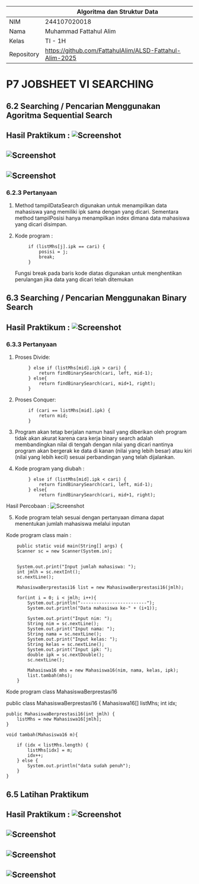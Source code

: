 |  | Algoritma dan Struktur Data|
|--|--|
| NIM |  244107020018|
| Nama |  Muhammad Fattahul Alim |
| Kelas | TI - 1H |
| Repository |https://github.com/FattahulAlim/ALSD-Fattahul-Alim-2025|

# P7 JOBSHEET VI SEARCHING

## 6.2 Searching / Pencarian Menggunakan Agoritma Sequential Search

Hasil Praktikum :
![Screenshot](../img/Prak(1).png)
---
![Screenshot](../img/Prak(2).png)
---
![Screenshot](../img/Prak(3).png)
---

### 6.2.3 Pertanyaan
1. Method tampilDataSearch digunakan untuk menampilkan data mahasiswa yang memiliki ipk sama dengan yang dicari. Sementara method tampilPosisi hanya menampilkan index dimana data mahasiswa yang dicari disimpan.

2. Kode program :

            if (listMhs[j].ipk == cari) {
                posisi = j;
                break;
            }

    Fungsi break pada baris kode diatas digunakan untuk menghentikan perulangan jika data yang dicari telah ditemukan

## 6.3 Searching / Pencarian Menggunakan Binary Search

Hasil Praktikum :
![Screenshot](../img/Prak(3).png)
---

### 6.3.3 Pertanyaan

1. Proses Divide:

            } else if (listMhs[mid].ipk > cari) {
                return findBinarySearch(cari, left, mid-1);
            } else{
                return findBinarySearch(cari, mid+1, right);
            }

2. Proses Conquer:

            if (cari == listMhs[mid].ipk) {
                return mid;
            }

3. Program akan tetap berjalan namun hasil yang diberikan oleh program tidak akan akurat karena cara kerja binary search adalah membandingkan nilai di tengah dengan nilai yang dicari nantinya program akan bergerak ke data di kanan (nilai yang lebih besar) atau kiri (nilai yang lebih kecil) sesuai perbandingan yang telah dijalankan.

4. Kode program yang diubah :

            } else if (listMhs[mid].ipk < cari) {
                return findBinarySearch(cari, left, mid-1);
            } else{
                return findBinarySearch(cari, mid+1, right);

Hasil Percobaan :
![Screenshot](../img/Prak(4).png)

5. Kode program telah sesuai dengan pertanyaan dimana dapat menentukan jumlah mahasiswa melalui inputan

Kode program class main :

        public static void main(String[] args) {
        Scanner sc = new Scanner(System.in);
        

        System.out.print("Input jumlah mahasiswa: ");
        int jmlh = sc.nextInt();
        sc.nextLine();

        MahasiswaBerprestasi16 list = new MahasiswaBerprestasi16(jmlh);

        for(int i = 0; i < jmlh; i++){
            System.out.println("-------------------------");
            System.out.println("Data mahasiswa ke-" + (i+1));

            System.out.print("Input nim: ");
            String nim = sc.nextLine();
            System.out.print("Input nama: ");
            String nama = sc.nextLine();
            System.out.print("Input kelas: ");
            String kelas = sc.nextLine();
            System.out.print("Input ipk: ");
            double ipk = sc.nextDouble();
            sc.nextLine();

            Mahasiswa16 mhs = new Mahasiswa16(nim, nama, kelas, ipk);
            list.tambah(mhs);
        }

Kode program class MahasiswaBerprestasi16

public class MahasiswaBerprestasi16 {
    Mahasiswa16[] listMhs;
    int idx;

    public MahasiswaBerprestasi16(int jmlh) {
        listMhs = new Mahasiswa16[jmlh];
    }

    void tambah(Mahasiswa16 m){
        
        if (idx < listMhs.length) {
            listMhs[idx] = m;
            idx++;
        } else {
            System.out.println("data sudah penuh");
        }
    }

## 6.5 Latihan Praktikum

Hasil Praktikum :
![Screenshot](../img/Tugas.png)
---
![Screenshot](../img/Tugas(1).png)
---
![Screenshot](../img/Tugas(2).png)
---
![Screenshot](../img/Tugas(3).png)
---

